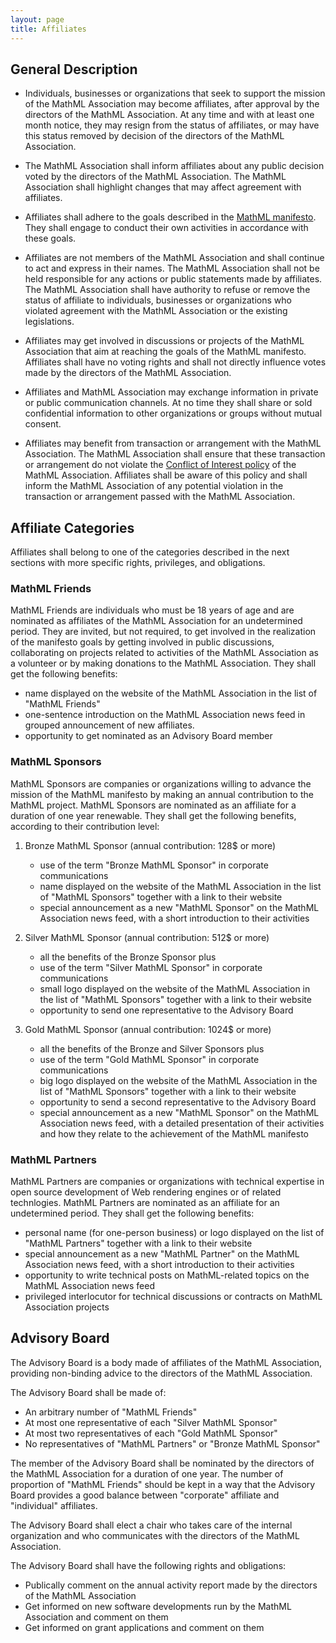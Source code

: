 ```yaml
---
layout: page
title: Affiliates
---
```


## General Description

* Individuals, businesses or organizations that seek to support the mission of
  the MathML Association may become affiliates, after approval by the directors
  of the MathML Association. At any time and with at least one month notice,
  they may resign from the status of affiliates, or may have this status removed
  by decision of the directors of the MathML Association.

* The MathML Association shall inform affiliates about any public decision
  voted by the directors of the MathML Association. The MathML Association
  shall highlight changes that may affect agreement with affiliates.

* Affiliates shall adhere to the goals described in the [MathML manifesto](/legal-documents/manifesto.html). They shall
  engage to conduct their own activities in accordance with these goals.

* Affiliates are not members of the MathML Association and shall continue to
  act and express in their names. The MathML Association shall not be held
  responsible for any actions or public statements made by affiliates. The
  MathML Association shall have authority to refuse or remove the status of
  affiliate to individuals, businesses or organizations who violated
  agreement with the MathML Association or the existing legislations.

* Affiliates may get involved in discussions or projects of the MathML
  Association that aim at reaching the goals of the MathML manifesto.
  Affiliates shall have no voting rights and shall not directly influence votes
  made by the directors of the MathML Association.

* Affiliates and MathML Association may exchange information in private or
  public communication channels. At no time they shall share or sold
  confidential information to other organizations or groups without mutual
  consent.

* Affiliates may benefit from transaction or arrangement with the MathML
  Association. The MathML Association shall ensure that these transaction or
  arrangement do not violate the [Conflict of Interest policy](/legal-documents/conflict-of-interest-policy.html) of the MathML Association.
  Affiliates shall be aware of this policy and shall inform the MathML
  Association of any potential violation in the transaction or arrangement
  passed with the MathML Association.

## Affiliate Categories

Affiliates shall belong to one of the categories described in the next
sections with more specific rights, privileges, and obligations.

### MathML Friends

MathML Friends are individuals who must be 18 years of age and are
nominated as affiliates of the MathML Association for an undetermined
period. They are invited, but not required, to get involved in the
realization of the manifesto goals by getting involved in public
discussions, collaborating on projects related to activities of the
MathML Association as a volunteer or by making donations to the MathML
Association. They shall get the following benefits:

- name displayed on the website of the MathML Association in the list of
  "MathML Friends"
- one-sentence introduction on the MathML Association news feed in grouped
  announcement of new affiliates.
- opportunity to get nominated as an Advisory Board member

### MathML Sponsors

MathML Sponsors are companies or organizations willing to advance the
mission of the MathML manifesto by making an annual contribution to the
MathML project. MathML Sponsors are nominated as an affiliate for a
duration of one year renewable. They shall get the following benefits,
according to their contribution level:

1. Bronze MathML Sponsor (annual contribution: 128$ or more)
   - use of the term "Bronze MathML Sponsor" in corporate communications
   - name displayed on the website of the MathML Association in the list of
     "MathML Sponsors" together with a link to their website
   - special announcement as a new "MathML Sponsor" on the MathML Association
     news feed, with a short introduction to their activities

2. Silver MathML Sponsor (annual contribution: 512$ or more)
   - all the benefits of the Bronze Sponsor plus
   - use of the term "Silver MathML Sponsor" in corporate communications
   - small logo displayed on the website of the MathML Association in the list
     of "MathML Sponsors" together with a link to their website
   - opportunity to send one representative to the Advisory Board

3. Gold MathML Sponsor (annual contribution: 1024$ or more)
   - all the benefits of the Bronze and Silver Sponsors plus
   - use of the term "Gold MathML Sponsor" in corporate communications
   - big logo displayed on the website of the MathML Association in the list
     of "MathML Sponsors" together with a link to their website
   - opportunity to send a second representative to the Advisory Board
   - special announcement as a new "MathML Sponsor" on the MathML Association
     news feed, with a detailed presentation of their activities and how they
     relate to the achievement of the MathML manifesto

### MathML Partners

MathML Partners are companies or organizations with technical expertise in
open source development of Web rendering engines or of related
technlogies. MathML Partners are nominated as an affiliate for an
undetermined period. They shall get the following benefits:

- personal name (for one-person business) or logo displayed on the list
  of "MathML Partners" together with a link to their website
- special announcement as a new "MathML Partner" on the MathML Association
  news feed, with a short introduction to their activities
- opportunity to write technical posts on MathML-related topics on the
  MathML Association news feed
- privileged interlocutor for technical discussions or contracts on
  MathML Association projects

## Advisory Board

The Advisory Board is a body made of affiliates of the MathML Association,
providing non-binding advice to the directors of the MathML Association.

The Advisory Board shall be made of:

* An arbitrary number of "MathML Friends"
* At most one representative of each "Silver MathML Sponsor"
* At most two representatives of each "Gold MathML Sponsor"
* No representatives of "MathML Partners" or "Bronze MathML Sponsor"

The member of the Advisory Board shall be nominated by the directors of the
MathML Association for a duration of one year. The number of proportion of
"MathML Friends" should be kept in a way that the Advisory Board provides
a good balance between "corporate" affiliate and "individual" affiliates.

The Advisory Board shall elect a chair who takes care of the internal
organization and who communicates with the directors of the MathML Association.

The Advisory Board shall have the following rights and obligations:

* Publically comment on the annual activity report made by the directors of
  the MathML Association
* Get informed on new software developments run by the MathML Association
  and comment on them
* Get informed on grant applications and comment on them
